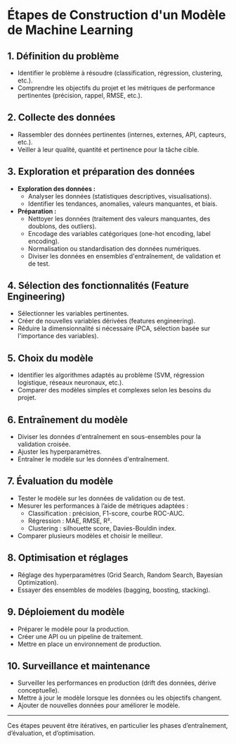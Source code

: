 
# Étapes de Construction d'un Modèle de Machine Learning

## 1. Définition du problème
- Identifier le problème à résoudre (classification, régression, clustering, etc.).
- Comprendre les objectifs du projet et les métriques de performance pertinentes (précision, rappel, RMSE, etc.).

## 2. Collecte des données
- Rassembler des données pertinentes (internes, externes, API, capteurs, etc.).
- Veiller à leur qualité, quantité et pertinence pour la tâche cible.

## 3. Exploration et préparation des données
- **Exploration des données :**
  - Analyser les données (statistiques descriptives, visualisations).
  - Identifier les tendances, anomalies, valeurs manquantes, et biais.
- **Préparation :**
  - Nettoyer les données (traitement des valeurs manquantes, des doublons, des outliers).
  - Encodage des variables catégoriques (one-hot encoding, label encoding).
  - Normalisation ou standardisation des données numériques.
  - Diviser les données en ensembles d'entraînement, de validation et de test.

## 4. Sélection des fonctionnalités (Feature Engineering)
- Sélectionner les variables pertinentes.
- Créer de nouvelles variables dérivées (features engineering).
- Réduire la dimensionnalité si nécessaire (PCA, sélection basée sur l'importance des variables).

## 5. Choix du modèle
- Identifier les algorithmes adaptés au problème (SVM, régression logistique, réseaux neuronaux, etc.).
- Comparer des modèles simples et complexes selon les besoins du projet.

## 6. Entraînement du modèle
- Diviser les données d'entraînement en sous-ensembles pour la validation croisée.
- Ajuster les hyperparamètres.
- Entraîner le modèle sur les données d'entraînement.

## 7. Évaluation du modèle
- Tester le modèle sur les données de validation ou de test.
- Mesurer les performances à l’aide de métriques adaptées :
  - Classification : précision, F1-score, courbe ROC-AUC.
  - Régression : MAE, RMSE, R².
  - Clustering : silhouette score, Davies-Bouldin index.
- Comparer plusieurs modèles et choisir le meilleur.

## 8. Optimisation et réglages
- Réglage des hyperparamètres (Grid Search, Random Search, Bayesian Optimization).
- Essayer des ensembles de modèles (bagging, boosting, stacking).

## 9. Déploiement du modèle
- Préparer le modèle pour la production.
- Créer une API ou un pipeline de traitement.
- Mettre en place un environnement de production.

## 10. Surveillance et maintenance
- Surveiller les performances en production (drift des données, dérive conceptuelle).
- Mettre à jour le modèle lorsque les données ou les objectifs changent.
- Ajouter de nouvelles données pour améliorer le modèle.

---

Ces étapes peuvent être itératives, en particulier les phases d’entraînement, d’évaluation, et d’optimisation.
